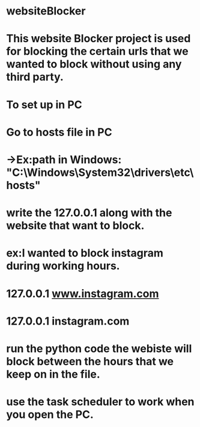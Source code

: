 # websiteBlocker
# This website Blocker project is used for blocking the certain urls that we wanted to block without using any third party.
# To set up in PC 
# Go to hosts file in PC
# ->Ex:path in Windows: "C:\Windows\System32\drivers\etc\hosts"
# write the 127.0.0.1 along with the website that want to block.
# ex:I wanted to block instagram during working hours.
# 127.0.0.1 www.instagram.com
# 127.0.0.1 instagram.com  
# run the python code the webiste will block between the hours that we keep on in the file.
# use the task scheduler to work when you open the PC.